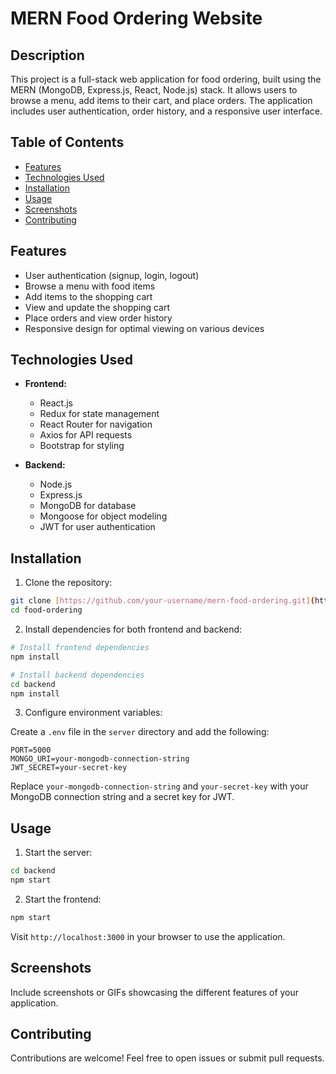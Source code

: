# MERN Food Ordering Website

## Description

This project is a full-stack web application for food ordering, built using the MERN (MongoDB, Express.js, React, Node.js) stack. It allows users to browse a menu, add items to their cart, and place orders. The application includes user authentication, order history, and a responsive user interface.

## Table of Contents

- [Features](#features)
- [Technologies Used](#technologies-used)
- [Installation](#installation)
- [Usage](#usage)
- [Screenshots](#screenshots)
- [Contributing](#contributing)

## Features

- User authentication (signup, login, logout)
- Browse a menu with food items
- Add items to the shopping cart
- View and update the shopping cart
- Place orders and view order history
- Responsive design for optimal viewing on various devices

## Technologies Used

- **Frontend:**
  - React.js
  - Redux for state management
  - React Router for navigation
  - Axios for API requests
  - Bootstrap for styling

- **Backend:**
  - Node.js
  - Express.js
  - MongoDB for database
  - Mongoose for object modeling
  - JWT for user authentication

## Installation

1. Clone the repository:

```bash
git clone [https://github.com/your-username/mern-food-ordering.git](https://github.com/uditpadhan98/food-ordering)
cd food-ordering
```

2. Install dependencies for both frontend and backend:

```bash
# Install frontend dependencies
npm install

# Install backend dependencies
cd backend
npm install
```

3. Configure environment variables:

Create a `.env` file in the `server` directory and add the following:

```env
PORT=5000
MONGO_URI=your-mongodb-connection-string
JWT_SECRET=your-secret-key
```

Replace `your-mongodb-connection-string` and `your-secret-key` with your MongoDB connection string and a secret key for JWT.

## Usage

1. Start the server:

```bash
cd backend
npm start
```

2. Start the frontend:

```bash
npm start
```

Visit `http://localhost:3000` in your browser to use the application.

## Screenshots

Include screenshots or GIFs showcasing the different features of your application.

## Contributing

Contributions are welcome! Feel free to open issues or submit pull requests.

